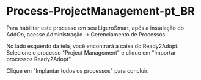 # Process-ProjectManagement-pt_BR

Para habilitar este processo em seu LigeroSmart, após a instalação do AddOn, acesse Administração -> Gerenciamento de Processos.

No lado esquerdo da tela, você encontrará a caixa do Ready2Adopt. Selecione o processo "Project Management" e clique em "Importar processos Ready2Adopt".

Clique em "Implantar todos os processos" para concluir.